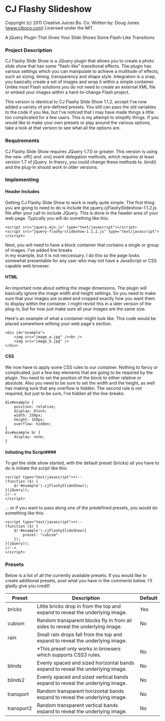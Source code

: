 CJ Flashy Slideshow
=======================

Copyright (c) 2011 Creative Juices Bo. Co.
Written by: Doug Jones (www.cjboco.com)
Licensed under the MIT.

A jQuery Plugin That Gives Your Slide Shows Some Flash-Like Transitions



### Project Description ###
CJ Flashy Slide Show is a JQuery plugin that allows you to create a photo slide show that has some "flash-like" transitional effects. The plugin has various settings which you can manipulate to achieve a multitude of effects, such as sizing, timing, transparency and shape style. Integration is a snap, you basically create a set of images and wrap it within a simple container. Unlike most Flash solutions you do not need to create an external XML file or embed your images within a hard-to-change Flash project.

This version is identical to CJ Flashy Slide Show 1.1.2, accept I've now added a variety of pre-defined presets. You still can pass the old variables to the code if you like, but I've noticed that I may have made things a little too complicated for a few users. This is my attempt to simplify things. If you would like to make your own presets or play around the various options, take a look at that version to see what all the options are.

### Requirements ###
CJ Flashy Slide Show requires JQuery 1.7.0 or greater. This version is using the new .off() and .on() event delegation methods, which requires at least version 1.7 of jQuery. In theory, you could change these methods to .bind() and the plug-in should work in older versions.

### Implementing ###

#### Header Includes ####
Getting CJ Flashy Slide Show to work is really quite simple. The first thing you are going to need to do is include the jquery.cjFlashySlideshow-1.1.2.js file after your call to include JQuery. This is done in the header area of your web page. Typically you will do something like this:

	<script src="jquery.min.js" type="text/javascript"></script>
	<script src="jquery-flashy-slideshow-1.1.2.js" type="text/javascript"></script>

Next, you will need to have a block container that contains a single or group of images. I've added line breaks <br> in my example, but it is not neccessary. I do this so the page looks somewhat presentable for any user who may not have a JavaScript or CSS capable web browser.

#### HTML ####
An important note about setting the image dimensions. The plugin will basically ignore the image width and height settings. So you need to make sure that your images are scaled and cropped exactly how you want them to display within the container. I might revisit this in a later version of the plug-in, but for now just make sure all your images are the same size.

Here's an example of what a container might look like. This code would be placed somewhere withing your web page's <body> section.

	<div id="example">
		<img src="image_a.jpg" /><br />
		<img src="image_b.jpg" />
	</div>

#### CSS ####
We now have to apply some CSS rules to our container. Nothing to fancy or complicated, just a few key elements that are going to be required by the plugin. You need to set the position of the block to either relative or absolute. Also you need to be sure to set the width and the height, as well has making sure that any overflow is hidden. The second rule is not required, but just to be sure, I've hidden all the line-breaks.

	div#example {
		position: relative;
		display: block;
		width: 250px;
		height: 150px;
		overflow: hidden;
	}
	div#example br {
		display: none;
	}

#### Initiating the Script####
To get the slide show started, with the default preset (bricks) all you have to do is initiate the script like this:

	<script type="text/javascript"><!--
	(function ($) {
		$('#example').cjFlashySlideShow();
	}(jQuery));
	//-->
	</script>

... or if you want to pass along one of the predefined presets, you would do something like this:

	<script type="text/javascript"><!--
	(function ($) {
		$('#example').cjFlashySlideShow({
			preset: "cubism"
		});
	}(jQuery));
	//-->
	</script>

### Presets ###
Below is a list of all the currently available presets. If you would like to create additional presets, post what you have in the comments below. I'll gladly give you credit!

| Preset        |  Description                                                                     |  Default  |
| ------------- | -------------------------------------------------------------------------------- | --------- |
| bricks        | Little bricks drop in from the top and expand to reveal the underlying image.    | Yes       |
| cubism        | Random transparent blocks fly in from all sides to reveal the underlying image.  | No        |
| rain          | Small rain drops fall from the top and expand to reveal the underlying image.    |           |
|               | *This preset only works in browsers which supports CSS3 rules.                   | No        |
| blinds        | Evenly spaced and sized horizontal bands expand to reveal the underlying image.  | No        |
| blinds2       | Evenly spaced and sized vertical bands expand to reveal the underlying image.    | No        |
| transport     | Random transparent horizontal bands expand to reveal the underlying image.       | No        |
| transport2    | Random transparent vertical bands expand to reveal the underlying image.         | No        |
